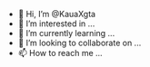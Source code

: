 - 👋 Hi, I’m @KauaXgta
- 👀 I’m interested in ...
- 🌱 I’m currently learning ...
- 💞️ I’m looking to collaborate on ...
- 📫 How to reach me ...

<!---
KauaXgta/KauaXgta is a ✨ special ✨ repository because its `README.md` (this file) appears on your GitHub profile.
You can click the Preview link to take a look at your changes.
--->
